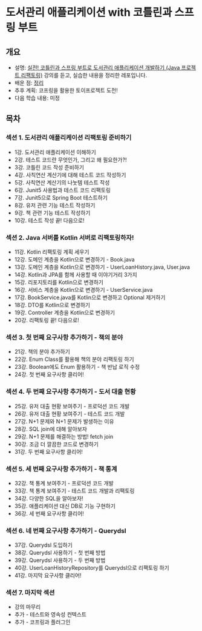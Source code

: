 # 도서관리 애플리케이션 with 코틀린과 스프링 부트
## 개요
- 설명: [실전! 코틀린과 스프링 부트로 도서관리 애플리케이션 개발하기 (Java 프로젝트 리팩토링)](https://inf.run/t9ac) 강의를 듣고, 실습한 내용을 정리한 레포입니다.
- 배운 점: [정리](https://mozylee.notion.site/502ad1a8e0334be9b8677db239c96c73?pvs=4)
- 추후 계획: 코프링을 활용한 토이프로젝트 도전!
- 다음 학습 내용: 미정

## 목차
### 섹션 1. 도서관리 애플리케이션 리팩토링 준비하기
- 1강. 도서관리 애플리케이션 이해하기
- 2강. 테스트 코드란 무엇인가, 그리고 왜 필요한가?!
- 3강. 코틀린 코드 작성 준비하기
- 4강. 사칙연산 계산기에 대해 테스트 코드 작성하기
- 5강. 사칙연산 계산기의 나눗템 테스트 작성
- 6강. Junit5 사용법과 테스트 코드 리팩토링
- 7강. Junit5으로 Spring Boot 테스트하기
- 8강. 유저 관련 기능 테스트 작성하기
- 9강. 책 관련 기능 테스트 작성하기
- 10강. 테스트 작성 끝! 다음으로!
### 섹션 2. Java 서버를 Kotlin 서버로 리팩토링하자!
- 11강. Kotlin 리팩토링 계획 세우기
- 12강. 도메인 계층을 Kotlin으로 변경하기 - Book.java
- 13강. 도메인 계층을 Kotlin으로 변경하기 - UserLoanHistory.java, User.java
- 14강. Kotlin과 JPA를 함께 사용할 때 이야기거리 3가지
- 15강. 리포지토리를 Kotlin으로 변경하기
- 16강. 서비스 계층을 Kotlin으로 변경하기 - UserService.java
- 17강. BookService.java를 Kotlin으로 변경하고 Optional 제거하기
- 18강. DTO를 Kotlin으로 변경하기
- 19강. Controller 계층을 Kotlin으로 변경하기
- 20강. 리팩토링 끝! 다음으로!
### 섹션 3. 첫 번째 요구사항 추가하기 - 책의 분야
- 21강. 책의 분야 추가하기
- 22강. Enum Class를 활용해 책의 분야 리팩토링 하기
- 23강. Boolean에도 Enum 활용하기 - 책 반납 로직 수정
- 24강. 첫 번째 요구사항 클리어!
### 섹션 4. 두 번째 요구사항 추가하기 - 도서 대출 현황
- 25강. 유저 대출 현황 보여주기 - 프로덕션 코드 개발
- 26강. 유저 대출 현황 보여주기 - 테스트 코드 개발
- 27강. N+1 문제와 N+1 문제가 발생하는 이유
- 28강. SQL join에 대해 알아보자
- 29강. N+1 문제를 해결하는 방법! fetch join
- 30강. 조금 더 깔끔한 코드로 변경하기
- 31강. 두 번째 요구사항 클리어!
### 섹션 5. 세 번째 요구사항 추가하기 - 책 통계
- 32강. 책 통계 보여주기 - 프로덕션 코드 개발
- 33강. 책 통계 보여주기 - 테스트 코드 개발과 리팩토링
- 34강. 다양한 SQL을 알아보자!
- 35강. 애플리케이션 대신 DB로 기능 구현하기
- 36강. 세 번째 요구사항 클리어!
### 섹션 6. 네 번째 요구사항 추가하기 - Querydsl
- 37강. Querydsl 도입하기
- 38강. Querydsl 사용하기 - 첫 번째 방법
- 39강. Querydsl 사용하기 - 두 번째 방법
- 40강. UserLoanHistoryRepository를 Querydsl으로 리팩토링 하기
- 41강. 마지막 요구사항 클리어!
### 섹션 7. 마지막 섹션
- 강의 마무리
- 추가 - 테스트와 영속성 컨텍스트
- 추가 - 코프링과 플러그인
